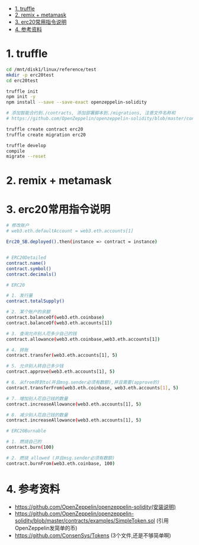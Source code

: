 <!-- TOC -->

- [1. truffle](#1-truffle)
- [2. remix + metamask](#2-remix--metamask)
- [3. erc20常用指令说明](#3-erc20常用指令说明)
- [4. 参考资料](#4-参考资料)

<!-- /TOC -->



<a id="markdown-1-truffle" name="1-truffle"></a>
# 1. truffle

```bash
cd /mnt/disk1/linux/reference/test
mkdir -p erc20test
cd erc20test

truffle init
npm init -y
npm install --save --save-exact openzeppelin-solidity

# 添加智能合约到./contracts, 添加部署脚本到./migrations, 注意文件名称和
# https://github.com/OpenZeppelin/openzeppelin-solidity/blob/master/contracts/examples/SimpleToken.sol

truffle create contract erc20
truffle create migration erc20

truffle develop
compile
migrate --reset
```

<a id="markdown-2-remix--metamask" name="2-remix--metamask"></a>
# 2. remix + metamask


<a id="markdown-3-erc20常用指令说明" name="3-erc20常用指令说明"></a>
# 3. erc20常用指令说明

```bash
# 修改账户
# web3.eth.defaultAccount = web3.eth.accounts[1]

Erc20_SB.deployed().then(instance => contract = instance)


# ERC20Detailed
contract.name()
contract.symbol()
contract.decimals()

# ERC20

# 1. 发行量
contract.totalSupply()

# 2. 某个账户的余额
contract.balanceOf(web3.eth.coinbase)
contract.balanceOf(web3.eth.accounts[1])

# 3. 查询允许别人花多少自己的钱
contract.allowance(web3.eth.coinbase,web3.eth.accounts[1]) 

# 4. 转账
contract.transfer(web3.eth.accounts[1], 5)

# 5. 允许别人转自己多少钱
contract.approve(web3.eth.accounts[1], 5)

# 6. 从from转到to(并且msg.sender必须有数额),并且需要(approve的)
contract.transferFrom(web3.eth.coinbase, web3.eth.accounts[1], 5)

# 7. 增加别人花自己钱的数量
contract.increaseAllowance(web3.eth.accounts[1], 5)

# 8. 减少别人花自己钱的数量
contract.increaseAllowance(web3.eth.accounts[1], 5)

# ERC20Burnable

# 1. 燃烧自己的
contract.burn(100)

# 2. 燃烧_allowed (并且msg.sender必须有数额)
contract.burnFrom(web3.eth.coinbase, 100)
```


<a id="markdown-4-参考资料" name="4-参考资料"></a>
# 4. 参考资料

* https://github.com/OpenZeppelin/openzeppelin-solidity(安装说明)
* https://github.com/OpenZeppelin/openzeppelin-solidity/blob/master/contracts/examples/SimpleToken.sol (引用OpenZeppelin发简单的币)
* https://github.com/ConsenSys/Tokens (3个文件,还是不够简单啊)
